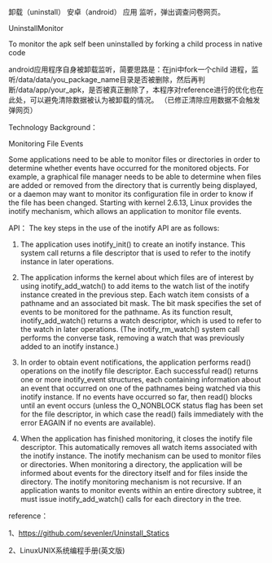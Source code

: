 卸载（uninstall） 安卓（android） 应用 监听，弹出调查问卷网页。

UninstallMonitor

To monitor the apk self been uninstalled by forking a child process in native code

android应用程序自身被卸载监听，简要思路是：在jni中fork一个child 进程，监听/data/data/you_package_name目录是否被删除，然后再判断/data/app/your_apk，是否被真正删除了，本程序对reference进行的优化也在此处，可以避免清除数据被认为被卸载的情况。
（已修正清除应用数据不会触发弹网页）

Technology Background：

Monitoring File Events

Some applications need to be able to monitor files or directories in order to determine
whether events have occurred for the monitored objects. For example, a
graphical file manager needs to be able to determine when files are added or
removed from the directory that is currently being displayed, or a daemon may
want to monitor its configuration file in order to know if the file has been changed.
Starting with kernel 2.6.13, Linux provides the inotify mechanism, which allows
an application to monitor file events.

API：
The key steps in the use of the inotify API are as follows:
1. The application uses inotify_init() to create an inotify instance. This system call
returns a file descriptor that is used to refer to the inotify instance in later
operations.

2. The application informs the kernel about which files are of interest by using
inotify_add_watch() to add items to the watch list of the inotify instance created
in the previous step. Each watch item consists of a pathname and an associated
bit mask. The bit mask specifies the set of events to be monitored for the pathname.
As its function result, inotify_add_watch() returns a watch descriptor, which
is used to refer to the watch in later operations. (The inotify_rm_watch() system
call performs the converse task, removing a watch that was previously added to
an inotify instance.)

3. In order to obtain event notifications, the application performs read() operations
on the inotify file descriptor. Each successful read() returns one or more
inotify_event structures, each containing information about an event that
occurred on one of the pathnames being watched via this inotify instance.
If no events have occurred so far, then read() blocks until an event occurs (unless
the O_NONBLOCK status flag has been set for the file descriptor, in which case the read()
fails immediately with the error EAGAIN if no events are available).


4. When the application has finished monitoring, it closes the inotify file descriptor.
This automatically removes all watch items associated with the inotify instance.
The inotify mechanism can be used to monitor files or directories. When monitoring
a directory, the application will be informed about events for the directory
itself and for files inside the directory.
The inotify monitoring mechanism is not recursive. If an application wants to
monitor events within an entire directory subtree, it must issue inotify_add_watch()
calls for each directory in the tree.


reference：

1、https://github.com/sevenler/Uninstall_Statics

2、LinuxUNIX系统编程手册(英文版)

